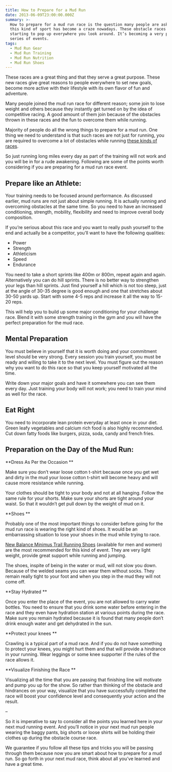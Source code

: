 ```yaml
---
title: How to Prepare for a Mud Run
date: 2013-06-09T23:00:00.000Z
summary: >-
  How to prepare for a mud run race is the question many people are asking as
  this kind of sport has become a craze nowadays. These obstacle races have been
  starting to pop up everywhere you look around. It’s becoming a very popular
  series of events.
tags:
  - Mud Run Gear
  - Mud Run Training
  - Mud Run Nutrition
  - Mud Run Shoes
---
```

These races are a great thing and that they serve a great purpose. These new races give great reasons to people everywhere to set new goals, become more active with their lifestyle with its own flavor of fun and adventure.

Many people joined the mud run race for different reason; some join to lose weight and others because they instantly get turned on by the idea of competitive racing. A good amount of them join because of the obstacles thrown in these races and the fun to overcome them while running.

Majority of people do all the wrong things to prepare for a mud run. One thing we need to understand is that such races are not just for running, you are required to overcome a lot of obstacles while running [these kinds of races](http://mudruntips.com/what-is-a-mud-run/).

So just running long miles every day as part of the training will not work and you will be in for a rude awakening. Following are some of the points worth considering if you are preparing for a mud run race event.

## Prepare like an Athlete:

Your training needs to be focused around performance. As discussed earlier, mud runs are not just about simple running. It is actually running and overcoming obstacles at the same time. So you need to have an increased conditioning, strength, mobility, flexibility and need to improve overall body composition.

If you’re serious about this race and you want to really push yourself to the end and actually be a competitor, you’ll want to have the following qualities:

* Power
* Strength
* Athleticism
* Speed
* Endurance

You need to take a short sprints like 400m or 800m, repeat again and again. Alternatively you can do hill sprints. There is no better way to strengthen your legs than hill sprints. Just find yourself a hill which is not too steep, just at the angle of 30-35 degree is good enough and one that stretches about 30-50 yards up. Start with some 4-5 reps and increase it all the way to 15-20 reps.

This will help you to build up some major conditioning for your challenge race. Blend it with some strength training in the gym and you will have the perfect preparation for the mud race.

## Mental Preparation

You must believe in yourself that it is worth doing and your commitment level should be very strong. Every session you train yourself, you must be ready and willing to take it to the next level. You must figure out the reason why you want to do this race so that you keep yourself motivated all the time.

Write down your major goals and have it somewhere you can see them every day. Just training your body will not work; you need to train your mind as well for the race.

## Eat Right

You need to incorporate lean protein everyday at least once in your diet. Green leafy vegetables and calcium rich food is also highly recommended. Cut down fatty foods like burgers, pizza, soda, candy and french fries.



## Preparation on the Day of the Mud Run:

**Dress As Per the Occasion**

Make sure you don’t wear loose cotton t-shirt because once you get wet and dirty in the mud your loose cotton t-shirt will become heavy and will cause more resistance while running.

Your clothes should be tight to your body and not at all hanging. Follow the same rule for your shorts. Make sure your shorts are tight around your waist. So that it wouldn’t get pull down by the weight of mud on it.

**Shoes**

Probably one of the most important things to consider before going for the mud run race is wearing the right kind of shoes. It would be an embarrassing situation to lose your shoes in the mud while trying to race.

[New Balance Minimus Trail Running Shoes](http://amzn.to/2bCDvjF) (available for men and women) are the most recommended for this kind of event. They are very light weight, provide great support while running and jumping. 

The shoes, inspite of being in the water or mud, will not slow you down. Because of the welded seams you can wear them without socks. They remain really tight to your foot and when you step in the mud they will not come off.

**Stay Hydrated**

Once you enter the place of the event, you are not allowed to carry water bottles. You need to ensure that you drink some water before entering in the race and they even have hydration station at various points during the race. Make sure you remain hydrated because it is found that many people don’t drink enough water and get dehydrated in the sun.

**Protect your knees**

Crawling is a typical part of a mud race. And if you do not have something to protect your knees, you might hurt them and that will provide a hindrance in your running. Wear leggings or some knee supporter if the rules of the race allows it.

**Visualize Finishing the Race**

Visualizing all the time that you are passing that finishing line will motivate and pump you up for the show. So rather than thinking of the obstacle and hindrances on your way, visualize that you have successfully completed the race will boost your confidence level and consequently your action and the result.

–

So it is imperative to say to consider all the points you learned here in your next mud running event. And you’ll notice in your next mud run people wearing the baggy pants, big shorts or loose shirts will be holding their clothes up during the obstacle course race.

We guarantee if you follow all these tips and tricks you will be passing through them because now you are smart about how to prepare for a mud run. So go forth in your next mud race, think about all you’ve learned and have a great time.
